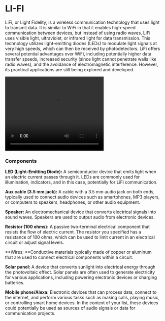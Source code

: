 # LI-FI

LiFi, or Light Fidelity, is a wireless communication technology that uses light to transmit data. It is similar to WiFi in that it enables high-speed communication between devices, but instead of using radio waves, LiFi uses visible light, ultraviolet, or infrared light for data transmission. This technology utilizes light-emitting diodes (LEDs) to modulate light signals at very high speeds, which can then be received by photodetectors. LiFi offers several potential advantages over WiFi, including potentially higher data transfer speeds, increased security (since light cannot penetrate walls like radio waves), and the avoidance of electromagnetic interference. However, its practical applications are still being explored and developed.

<video width="320" height="240" controls>
  <source src="https://drive.google.com/uc?export=download&id=1buIoOXPJVrp1DlsNs_MlNNLo4I1ZwlWW" type="video/mp4">
</video>


### Components
**LED (Light-Emitting Diode):** A semiconductor device that emits light when an electric current passes through it. LEDs are commonly used for illumination, indicators, and in this case, potentially for LiFi communication.

**Aux cable (3.5 mm jack):** A cable with a 3.5 mm audio jack on both ends, typically used to connect audio devices such as smartphones, MP3 players, or computers to speakers, headphones, or other audio equipment.

**Speaker:** An electromechanical device that converts electrical signals into sound waves. Speakers are used to output audio from electronic devices.

**Resistor (100 ohms):** A passive two-terminal electrical component that resists the flow of electric current. The resistor you specified has a resistance of 100 ohms, which can be used to limit current in an electrical circuit or adjust signal levels.

**Wires: **Conductive materials typically made of copper or aluminum that are used to connect electrical components within a circuit.

**Solar panel:** A device that converts sunlight into electrical energy through the photovoltaic effect. Solar panels are often used to generate electricity for various applications, including powering electronic devices or charging batteries.

**Mobile phone/Alexa:** Electronic devices that can process data, connect to the internet, and perform various tasks such as making calls, playing music, or controlling smart home devices. In the context of your list, these devices could potentially be used as sources of audio signals or data for communication projects.
